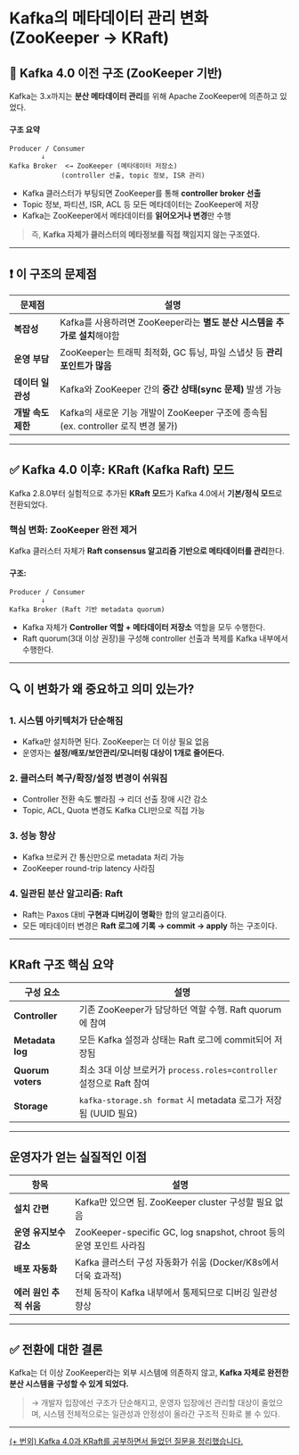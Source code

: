 # Kafka의 메타데이터 관리 변화 (ZooKeeper → KRaft)
## 📌 Kafka 4.0 이전 구조 (ZooKeeper 기반)
Kafka는 3.x까지는 **분산 메타데이터 관리**를 위해 Apache ZooKeeper에 의존하고 있었다.


#### 구조 요약

```
Producer / Consumer
        ↓
Kafka Broker  <→ ZooKeeper (메타데이터 저장소)
             (controller 선출, topic 정보, ISR 관리)
```


* Kafka 클러스터가 부팅되면 ZooKeeper를 통해 **controller broker 선출**
* Topic 정보, 파티션, ISR, ACL 등 모든 메타데이터는 ZooKeeper에 저장
* Kafka는 ZooKeeper에서 메타데이터를 **읽어오거나 변경**만 수행

> 즉, **Kafka 자체가 클러스터의 메타정보를 직접 책임지지 않는 구조였다.**


---
## ❗ 이 구조의 문제점

| 문제점          | 설명                                                           |
| ------------ | ------------------------------------------------------------ |
| **복잡성**      | Kafka를 사용하려면 ZooKeeper라는 **별도 분산 시스템을 추가로 설치**해야함           |
| **운영 부담**    | ZooKeeper는 트래픽 최적화, GC 튜닝, 파일 스냅샷 등 **관리 포인트가 많음**           |
| **데이터 일관성**  | Kafka와 ZooKeeper 간의 **중간 상태(sync 문제)** 발생 가능                 |
| **개발 속도 제한** | Kafka의 새로운 기능 개발이 ZooKeeper 구조에 종속됨 (ex. controller 로직 변경 불가) |

---

## ✅ Kafka 4.0 이후: KRaft (Kafka Raft) 모드

Kafka 2.8.0부터 실험적으로 추가된 **KRaft 모드**가 Kafka 4.0에서 **기본/정식 모드**로 전환되었다.


### 핵심 변화: **ZooKeeper 완전 제거**
Kafka 클러스터 자체가 **Raft consensus 알고리즘 기반으로 메타데이터를 관리**한다.


#### 구조:

```
Producer / Consumer
        ↓
Kafka Broker (Raft 기반 metadata quorum)
```

* Kafka 자체가 **Controller 역할 + 메타데이터 저장소** 역할을 모두 수행한다.
* Raft quorum(3대 이상 권장)을 구성해 controller 선출과 복제를 Kafka 내부에서 수행한다.


---
## 🔍 이 변화가 왜 중요하고 의미 있는가?

### 1. 시스템 아키텍처가 단순해짐
* Kafka만 설치하면 된다. ZooKeeper는 더 이상 필요 없음
* 운영자는 **설정/배포/보안관리/모니터링 대상이 1개로 줄어든다.**


### 2. 클러스터 복구/확장/설정 변경이 쉬워짐
* Controller 전환 속도 빨라짐 → 리더 선출 장애 시간 감소
* Topic, ACL, Quota 변경도 Kafka CLI만으로 직접 가능


### 3. 성능 향상
* Kafka 브로커 간 통신만으로 metadata 처리 가능
* ZooKeeper round-trip latency 사라짐


### 4. 일관된 분산 알고리즘: Raft
* Raft는 Paxos 대비 **구현과 디버깅이 명확**한 합의 알고리즘이다.
* 모든 메타데이터 변경은 **Raft 로그에 기록 → commit → apply** 하는 구조이다.


---
## KRaft 구조 핵심 요약

| 구성 요소             | 설명                                                     |
| ----------------- | ------------------------------------------------------ |
| **Controller**    | 기존 ZooKeeper가 담당하던 역할 수행. Raft quorum에 참여              |
| **Metadata log**  | 모든 Kafka 설정과 상태는 Raft 로그에 commit되어 저장됨                 |
| **Quorum voters** | 최소 3대 이상 브로커가 `process.roles=controller` 설정으로 Raft 참여  |
| **Storage**       | `kafka-storage.sh format` 시 metadata 로그가 저장됨 (UUID 필요) |

---

## 운영자가 얻는 실질적인 이점
| 항목              | 설명                                                        |
| --------------- | --------------------------------------------------------- |
| **설치 간편**       | Kafka만 있으면 됨. ZooKeeper cluster 구성할 필요 없음                 |
| **운영 유지보수 감소**  | ZooKeeper-specific GC, log snapshot, chroot 등의 운영 포인트 사라짐 |
| **배포 자동화**      | Kafka 클러스터 구성 자동화가 쉬움 (Docker/K8s에서 더욱 효과적)               |
| **에러 원인 추적 쉬움** | 전체 동작이 Kafka 내부에서 통제되므로 디버깅 일관성 향상                        |


---
## ✅ 전환에 대한 결론
Kafka는 더 이상 ZooKeeper라는 외부 시스템에 의존하지 않고,
**Kafka 자체로 완전한 분산 시스템을 구성할 수 있게 되었다.**

> → 개발자 입장에선 구조가 단순해지고, 운영자 입장에선 관리할 대상이 줄었으며, 시스템 전체적으로는 일관성과 안정성이 올라간 구조적 진화로 볼 수 있다.



---

[(+ 번외) Kafka 4.0과 KRaft를 공부하면서 들었던 질문을 정리했습니다.](/chapter03/my-questions.md)

